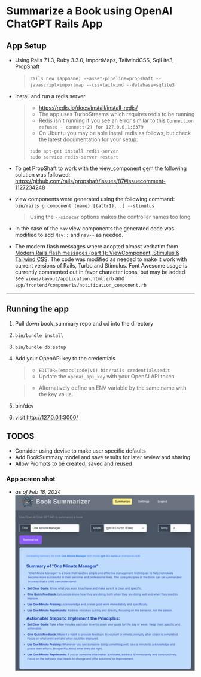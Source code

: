# Summarize a Book using OpenAI ChatGPT Rails App

## App Setup
- Using Rails 7.1.3, Ruby 3.3.0, ImportMaps, TailwindCSS, SqlLite3, PropShaft
   > `rails new (appname) --asset-pipeline=propshaft --javascript=importmap --css=tailwind --database=sqlite3`

- Install and run a redis server
  > - https://redis.io/docs/install/install-redis/
  > - The app uses TurboStreams which requires redis to be running
  > - Redis isn't running if you see an error similar to this `Connection refused - connect(2) for 127.0.0.1:6379`
  > - On Ubuntu you may be able install redis as follows, but check the latest documentation for your setup:
  > ```
  > sudo apt-get install redis-server
  > sudo service redis-server restart
  > ```

- To get PropShaft to work with the view_component gem the following solution was followed:
  https://github.com/rails/propshaft/issues/87#issuecomment-1127234248

- view components were generated using the following command: 
  `bin/rails g component (name) [(attr1)...] --stimulus`
  > Using the `--sidecar` options makes the controller names too long
   
- In the case of the `nav` view components the generated code was modified to add `Nav::` and `nav--` as needed.

- The modern flash messages where adopted almost verbatim from 
  [Modern Rails flash messages (part 1): ViewComponent, Stimulus & Tailwind CSS](
   https://dev.to/citronak/modern-rails-flash-messages-part-1-viewcomponent-stimulus-tailwind-css-3alm). 
  The code was modified as needed to make it work with current versions of Rails, Turbo and Stimulus.
  Font Awesome usage is currently commented out in favor character icons, but may be added 
  see `views/layout/application.html.erb` and `app/frontend/components/notification_component.rb`


  

* * *

## Running the app
1. Pull down book_summary repo and cd into the directory

2. `bin/bundle install`

3. `bin/bundle db:setup`

4. Add your OpenAPI key to the credentials

   >- `EDITOR=(emacs|code|vi) bin/rails credentials:edit`
   >- Update the `openai_api_key` with your OpenAI API token

   >- Alternatively define an ENV variable by the same name with the key value.

5. bin/dev

6. visit http://127.0.0.1:3000/ 

## TODOS
- Consider using devise to make user specific defaults
- Add BookSummary model and save results for later review and sharing
- Allow Prompts to be created, saved and reused

### App screen shot 
- _as of Feb 18, 2024_
![Book Summarizer](docs/BookSummarizerScreenShot.png)